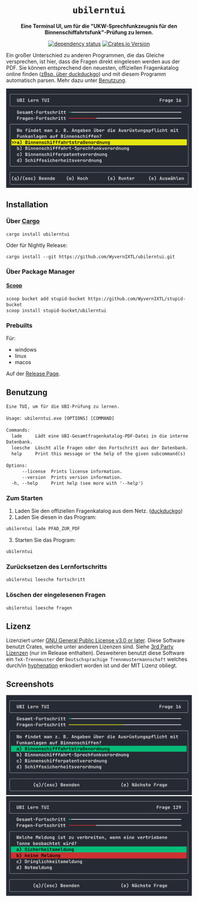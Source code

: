 <div align="center">

# `ubilerntui`

**Eine Terminal UI, um für die "UKW-Sprechfunkzeugnis für den Binnenschiffahrtsfunk"-Prüfung zu lernen.**

[![dependency status](https://deps.rs/repo/github/WyvernIXTL/ubilerntui/status.svg)](https://deps.rs/repo/github/WyvernIXTL/ubilerntui)
[![Crates.io Version](https://img.shields.io/crates/v/ubilerntui)](https://crates.io/crates/ubilerntui)

</div>

Ein großer Unterschied zu anderen Programmen, die das Gleiche versprechen, ist hier, dass die Fragen direkt eingelesen werden aus der PDF.
Sie können entsprechend den neuesten, offiziellen Fragenkatalog online finden ([zBsp. über duckduckgo](https://duckduckgo.com/?q=%2BUBI+Fragenkatalog+WSV+site%3Awsv.de+filetype%3Apdf&t=ffab&ia=web)) und mit diesem Programm automatisch parsen. Mehr dazu unter [Benutzung](#benutzung).

![Selektor](./images/selector.png "Auswählen der Antwort")


## Installation
### Über [Cargo](https://doc.rust-lang.org/cargo/getting-started/installation.html)
```
cargo install ubilerntui
```
Oder für Nightly Release:
```
cargo install --git https://github.com/WyvernIXTL/ubilerntui.git
```


### Über Package Manager

#### [Scoop](https://scoop.sh/)
```
scoop bucket add stupid-bucket https://github.com/WyvernIXTL/stupid-bucket
scoop install stupid-bucket/ubilerntui
```

### Prebuilts
Für:
- windows
- linux
- macos

Auf der [Release Page](https://github.com/WyvernIXTL/ubilerntui/releases).


## Benutzung
```
Eine TUI, um für die UBI-Prüfung zu lernen.

Usage: ubilerntui.exe [OPTIONS] [COMMAND]

Commands:
  lade     Lädt eine UBI-Gesamtfragenkatalog-PDF-Datei in die interne Datenbank.
  loesche  Löscht alle Fragen oder den Fortschritt aus der Datenbank.
  help     Print this message or the help of the given subcommand(s)

Options:
      --license  Prints license information.
      --version  Prints version information.
  -h, --help     Print help (see more with '--help')
```

### Zum Starten
1. Laden Sie den offiziellen Fragenkatalog aus dem Netz. ([duckduckgo](https://duckduckgo.com/?q=%2BUBI+Fragenkatalog+WSV+site%3Awsv.de+filetype%3Apdf&t=ffab&ia=web))
2. Laden Sie diesen in das Program:
```bash
ubilerntui lade PFAD_ZUR_PDF
```
3. Starten Sie das Program:
```bash
ubilerntui
```

### Zurücksetzen des Lernfortschritts
```bash
ubilerntui loesche fortschritt
```

### Löschen der eingelesenen Fragen
```bash
ubilerntui loesche fragen
```

## Lizenz

Lizenziert unter [GNU General Public License v3.0 or later](./LICENSE.txt).
Diese Software benutzt Crates, welche unter anderen Lizenzen sind. Siehe [3rd Party Lizenzen](./LICENSE-3RD-PARTY.txt) (nur im Release enthalten).
Desweiteren benutzt diese Software ein `TeX-Trennmuster` der `Deutschsprachige Trennmustermannschaft` welches durch/in [hyphenation](https://github.com/tapeinosyne/hyphenation) enkodiert worden ist und der MIT Lizenz obliegt.


## Screenshots
![Richtige Antwort](./images/right-answer.png "Richtige Antwort ausgewählt")
![Falsche Antwort](./images/wrong-answer.png "Falsche Antwort ausgewählt")

